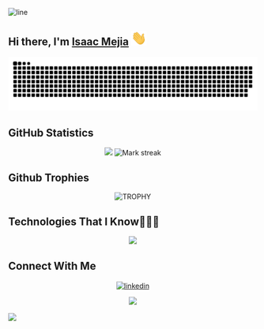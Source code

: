 

<!--horizontal divider(gradiant)-->
![line](https://user-images.githubusercontent.com/73097560/115834477-dbab4500-a447-11eb-908a-139a6edaec5c.gif)
<!--h1 without bottom border-->
## <h2 align="left">Hi there, I'm <a href="https://www.linkedin.com/in/isaac-mejía-flores-a95b47248/" target="_blank" rel="noopener noreferrer">Isaac Mejia</a> <img src="https://raw.githubusercontent.com/ABSphreak/ABSphreak/master/gifs/Hi.gif" height="30" />


<!--- snake -->
<div align="left">
  <img  src="https://github.com/1999AZZAR/1999AZZAR/blob/main/resources/img/grid-snake.svg"
       alt="snake" /></a>
</div>

<!--- stats & Trophy (start) -->
  <!--- stats (start) -->
## GitHub Statistics

<div align ="center"> 
  <img  width=50% src="https://github-readme-stats.vercel.app/api?username=IsaacMeF&show_icons=true&title_color=02D752&icon_color=bb2acf&text_color=b3b3ff&bg_color=0,000000,130F40" /> 
  <img  width=50% alt="Mark streak" src="https://github-readme-streak-stats.herokuapp.com/?user=IsaacMeF&theme=tokyonight&background=0,000000,130F40&date_format=M%20j%5B%2C%20Y%5De&text_color=b3b3ff" /> 
</div>


<!--- stats (end) -->
## Github Trophies
<div align ="center"> 
  <img  width=84% src="https://github-profile-trophy.vercel.app/?username=IsaacMeF&theme=tokyonight&row=1&column=7&margin-h=15&margin-w=5&no-bg=true" alt="TROPHY" />
</div>



<!--h1 without bottom border-->

## Technologies That I Know👨🏻‍💻

<!--tech stack icons-->
<p align="center">
  <a href="https://skillicons.dev">
    <img src="https://skillicons.dev/icons?i=git,aws,c,cpp,css,discord,docker,express,github,html,java,js,linux,mongodb,mysql,nodejs,postman,py,ts,vscode,postgresql,nestjs,opencv,redis,spring,flask&perline=14" />
  </a>
</p>

## Connect With Me

<!--icons and links-->
<p align="center">
  <a href="www.linkedin.com/in/isaac-mejía-flores-a95b47248" target="blank"><img align="center" src="https://user-images.githubusercontent.com/88904952/234979284-68c11d7f-1acc-4f0c-ac78-044e1037d7b0.png" alt="linkedin" height="50" width="50" /></a> 
</p>


<!--profile visit count-->
<div align="center">
  
[![](https://visitcount.itsvg.in/api?id=1010nishant&icon=3&color=6)](https://visitcount.itsvg.in)
  
</div>

<!--horizontal divider(gradiant)-->
<img src="https://user-images.githubusercontent.com/73097560/115834477-dbab4500-a447-11eb-908a-139a6edaec5c.gif">

